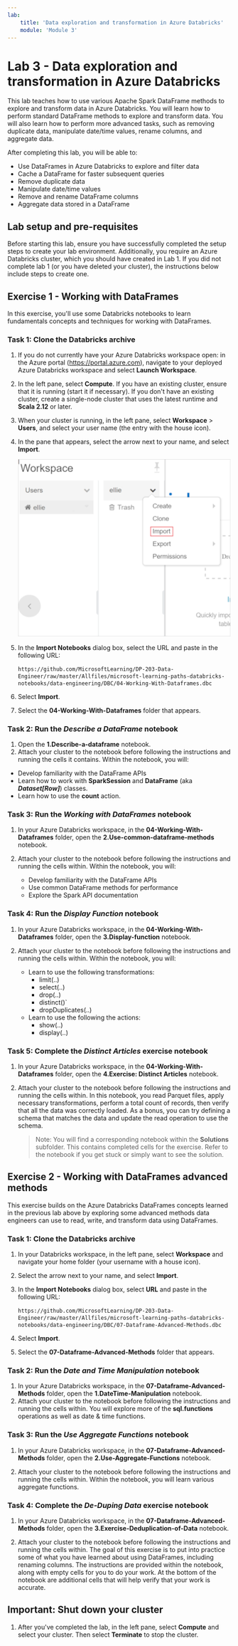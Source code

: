 ```yaml
---
lab:
    title: 'Data exploration and transformation in Azure Databricks'
    module: 'Module 3'
---
```


# Lab 3 - Data exploration and transformation in Azure Databricks

This lab teaches how to use various Apache Spark DataFrame methods to explore and transform data in Azure Databricks. You will learn how to perform standard DataFrame methods to explore and transform data. You will also learn how to perform more advanced tasks, such as removing duplicate data, manipulate date/time values, rename columns, and aggregate data.

After completing this lab, you will be able to:

- Use DataFrames in Azure Databricks to explore and filter data
- Cache a DataFrame for faster subsequent queries
- Remove duplicate data
- Manipulate date/time values
- Remove and rename DataFrame columns
- Aggregate data stored in a DataFrame

## Lab setup and pre-requisites

Before starting this lab, ensure you have successfully completed the setup steps to create your lab environment. Additionally, you require an Azure Databricks cluster, which you should have created in Lab 1. If you did not complete lab 1 (or you have deleted your cluster), the instructions below include steps to create one.

## Exercise 1 - Working with DataFrames

In this exercise, you'll use some Databricks notebooks to learn fundamentals concepts and techniques for working with DataFrames.

### Task 1: Clone the Databricks archive

1. If you do not currently have your Azure Databricks workspace open: in the Azure portal (<https://portal.azure.com>), navigate to your deployed Azure Databricks workspace and select **Launch Workspace**.
1. In the left pane, select **Compute**. If you have an existing cluster, ensure that it is running (start it if necessary). If you don't have an existing cluster, create a single-node cluster that uses the latest runtime and **Scala 2.12** or later.
1. When your cluster is running, in the left pane, select **Workspace** > **Users**, and select your user name (the entry with the house icon).
1. In the pane that appears, select the arrow next to your name, and select **Import**.

    ![The menu option to import the archive](media/import-archive.png)

1. In the **Import Notebooks** dialog box, select the URL and paste in the following URL:

    ```
    https://github.com/MicrosoftLearning/DP-203-Data-Engineer/raw/master/Allfiles/microsoft-learning-paths-databricks-notebooks/data-engineering/DBC/04-Working-With-Dataframes.dbc
    ```

1. Select **Import**.
1. Select the **04-Working-With-Dataframes** folder that appears.

### Task 2: Run the *Describe a DataFrame* notebook

1. Open the **1.Describe-a-dataframe** notebook.
1. Attach your cluster to the notebook before following the instructions and running the cells it contains. Within the notebook, you will:
  - Develop familiarity with the DataFrame APIs
  - Learn how to work with **SparkSession** and **DataFrame** (aka ***Dataset[Row]***) classes.
  - Learn how to use the **count** action.

### Task 3: Run the *Working with DataFrames* notebook

1. In your Azure Databricks workspace, in the **04-Working-With-Dataframes** folder, open the **2.Use-common-dataframe-methods** notebook.
1. Attach your cluster to the notebook before following the instructions and running the cells within. Within the notebook, you will:

    - Develop familiarity with the DataFrame APIs
    - Use common DataFrame methods for performance
    - Explore the Spark API documentation

### Task 4: Run the *Display Function* notebook

1. In your Azure Databricks workspace, in the **04-Working-With-Dataframes** folder, open the **3.Display-function** notebook.
1. Attach your cluster to the notebook before following the instructions and running the cells within. Within the notebook, you will:

    - Learn to use the following transformations:
      - limit(..)
      - select(..)
      - drop(..)
      - distinct()`
      - dropDuplicates(..)
    - Learn to use the following the actions:
      - show(..)
      - display(..)

### Task 5: Complete the *Distinct Articles* exercise notebook

1. In your Azure Databricks workspace, in the **04-Working-With-Dataframes** folder, open the **4.Exercise: Distinct Articles** notebook.
1. Attach your cluster to the notebook before following the instructions and running the cells within. In this notebook, you read Parquet files, apply necessary transformations, perform a total count of records, then verify that all the data was correctly loaded. As a bonus, you can try defining a schema that matches the data and update the read operation to use the schema.

    > Note: You will find a corresponding notebook within the **Solutions** subfolder. This contains completed cells for the exercise. Refer to the notebook if you get stuck or simply want to see the solution.

## Exercise 2 - Working with DataFrames advanced methods

This exercise builds on the Azure Databricks DataFrames concepts learned in the previous lab above by exploring some advanced methods data engineers can use to read, write, and transform data using DataFrames.

### Task 1: Clone the Databricks archive

1. In your Databricks workspace, in the left pane, select **Workspace** and navigate your home folder (your username with a house icon).
1. Select the arrow next to your name, and select **Import**.
1. In the **Import Notebooks** dialog box, select **URL** and paste in the following URL:

    ```
    https://github.com/MicrosoftLearning/DP-203-Data-Engineer/raw/master/Allfiles/microsoft-learning-paths-databricks-notebooks/data-engineering/DBC/07-Dataframe-Advanced-Methods.dbc
    ```

1. Select **Import**.
1. Select the **07-Dataframe-Advanced-Methods** folder that appears.

### Task 2: Run the *Date and Time Manipulation* notebook

1. In your Azure Databricks workspace, in the **07-Dataframe-Advanced-Methods** folder, open the **1.DateTime-Manipulation** notebook.
1. Attach your cluster to the notebook before following the instructions and running the cells within. You will explore more of the **sql.functions** operations as well as date & time functions.

### Task 3: Run the *Use Aggregate Functions* notebook

1. In your Azure Databricks workspace, in the **07-Dataframe-Advanced-Methods** folder, open the **2.Use-Aggregate-Functions** notebook.

1. Attach your cluster to the notebook before following the instructions and running the cells within. Within the notebook, you will learn various aggregate functions.

### Task 4: Complete the *De-Duping Data* exercise notebook

1. In your Azure Databricks workspace, in the **07-Dataframe-Advanced-Methods** folder, open the **3.Exercise-Deduplication-of-Data** notebook.

1. Attach your cluster to the notebook before following the instructions and running the cells within. The goal of this exercise is to put into practice some of what you have learned about using DataFrames, including renaming columns. The instructions are provided within the notebook, along with empty cells for you to do your work. At the bottom of the notebook are additional cells that will help verify that your work is accurate.

## Important: Shut down your cluster

1. After you've completed the lab, in the left pane, select **Compute** and select your cluster. Then select **Terminate** to stop the cluster.
